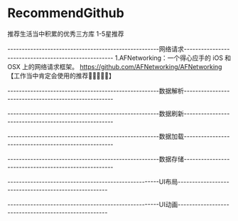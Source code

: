 # RecommendGithub
推荐生活当中积累的优秀三方库
1-5星推荐



-----------------------------------------------------网络请求-----------------------------------------------------
1.AFNetworking：一个得心应手的 iOS 和 OSX 上的网络请求框架。
  https://github.com/AFNetworking/AFNetworking
 【工作当中肯定会使用的推荐🌟🌟🌟🌟🌟】



-----------------------------------------------------数据解析-----------------------------------------------------






-----------------------------------------------------数据刷新-----------------------------------------------------





-----------------------------------------------------数据加载-----------------------------------------------------



-----------------------------------------------------数据存储-----------------------------------------------------




-----------------------------------------------------UI布局-----------------------------------------------------





-----------------------------------------------------UI动画-----------------------------------------------------






